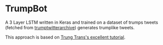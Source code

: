 # TrumpBot
A 3 Layer LSTM written in Keras and trained on a dataset of trumps tweets (fetched from [trumptwitterarchive](trumptwitterarchive.com)) generates trumplike tweets.

This approach is based on [Trung Trans's excellent tutorial](https://chunml.github.io/ChunML.github.io/project/Creating-Text-Generator-Using-Recurrent-Neural-Network/).